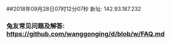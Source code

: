 ##2018年09月28日07时12分07秒 新址: 142.93.187.232
### 兔友常见问题及解答: https://github.com/wanggonging/d/blob/w/FAQ.md
